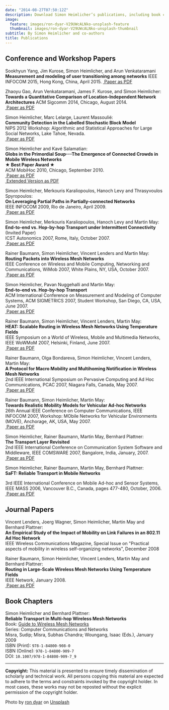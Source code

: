 ```yaml
---
date: "2014-08-27T07:50:12Z"
description: Download Simon Heimlicher’s publications, including book chapters, journal, conference and workshop papers
image:
  feature: images/ron-dyar-V29UWcALNko-unsplash-feature
  thumbnail: images/ron-dyar-V29UWcALNko-unsplash-thumbnail
subtitle: By Simon Heimlicher and co-authors
title: Publications
---
```


## Conference and Workshop Papers

Sookhyun Yang, Jim Kurose, Simon Heimlicher, and Arun Venkataramani
**Measurement and modeling of user transitioning among networks**
IEEE INFOCOM 2015, Hong Kong, China, April 2015.
[<i class="fa fa-file-pdf"></i>&nbsp;Paper as PDF](/research/publications/yang_network-transitioning_infocom15.pdf)

Zhaoyu Gao, Arun Venkataramani, James F. Kurose, and Simon Heimlicher:   
**Towards a Quantitative Comparison of Location-Independent Network
Architectures**   ACM Sigcomm 2014, Chicago, August 2014.   
[<i class="fa fa-file-pdf"></i>&nbsp;Paper as PDF](/research/publications/gao_netarch_sigcomm14.pdf)

Simon Heimlicher, Marc Lelarge, Laurent Massoulié:   
**Community Detection in the Labelled Stochastic Block Model**   
NIPS 2012 Workshop: Algorithmic and Statistical Approaches for Large Social Networks, Lake Tahoe, Nevada.   
[<i class="fa fa-file-pdf"></i>&nbsp;Paper as PDF](/research/publications/heimlicher_community-labelled-sbm_nips12.pdf)

Simon Heimlicher and Kavé Salamatian:    
**Globs in the Primordial Soup---The Emergence of Connected Crowds in Mobile Wireless Networks**    
**★ Best Paper Award ★**   
ACM MobiHoc 2010, Chicago, September 2010.  
[<i class="fa fa-file-pdf"></i>&nbsp;Paper as PDF](/research/publications/heimlicher_globs_mobihoc10.pdf)    
[<i class="fa fa-file-pdf"></i>&nbsp;Extended Version as PDF](/research/publications/heimlicher_globs_mobihoc10-extended.pdf)

Simon Heimlicher, Merkouris Karaliopoulos, Hanoch Levy and Thrasyvoulos Spyropoulos:    
**On Leveraging Partial Paths in Partially-connected Networks**    
IEEE INFOCOM 2009, Rio de Janeiro, April 2009.    
[<i class="fa fa-file-pdf"></i>&nbsp;Paper as PDF](/research/publications/heimlicher_partialpaths_infocom09.pdf) 

Simon Heimlicher, Merkouris Karaliopoulos, Hanoch Levy and Martin May:    
**End-to-end vs. Hop-by-hop Transport under Intermittent Connectivity** (Invited Paper)    
ICST Autonomics 2007, Rome, Italy, October 2007.    
[<i class="fa fa-file-pdf"></i>&nbsp;Paper as PDF](/research/publications/heimlicher_e2e-vs-hbh-intermittent_autonomics07.pdf)

Rainer Baumann, Simon Heimlicher, Vincent Lenders and Martin May:    
**Routing Packets into Wireless Mesh Networks**    
IEEE Conference on Wireless and Mobile Computing, Networking and Communications, WiMob 2007, White Plains, NY, USA, October 2007.    
[<i class="fa fa-file-pdf"></i>&nbsp;Paper as PDF](/research/publications/baumann_routing-into-wmn_wimob07.pdf)

Simon Heimlicher, Pavan Nuggehalli and Martin May:    
**End-to-end vs. Hop-by-hop Transport**    
ACM International Conference on Measurement and Modeling of Computer Systems, ACM SIGMETRICS 2007, Student Workshop, San Diego, CA, USA, June 2007.    
[<i class="fa fa-file-pdf"></i>&nbsp;Paper as PDF](/research/publications/heimlicher_e2e-vs-hbh-transport_sigmetrics07.pdf)

Rainer Baumann, Simon Heimlicher, Vincent Lenders, Martin May:    
**HEAT: Scalable Routing in Wireless Mesh Networks Using Temperature Fields**    
IEEE Symposium on a World of Wireless, Mobile and Multimedia Networks, IEEE WoWMoM 2007, Helsinki, Finland, June 2007.    
[<i class="fa fa-file-pdf"></i>&nbsp;Paper as PDF](/research/publications/baumann_heat_wowmom07.pdf)

Rainer Baumann, Olga Bondareva, Simon Heimlicher, Vincent Lenders, Martin May:    
**A Protocol for Macro Mobility and Multihoming Notification in Wireless Mesh Networks**    
2nd IEEE International Symposium on Pervasive Computing and Ad Hoc Communications, PCAC 2007, Niagara Falls, Canada, May 2007.    
[<i class="fa fa-file-pdf"></i>&nbsp;Paper as PDF](/research/publications/baumann_protocol-for-macro-mobility_pcac07.pdf)

Rainer Baumann, Simon Heimlicher, Martin May:    
**Towards Realistic Mobility Models for Vehicular Ad-hoc Networks**    
26th Annual IEEE Conference on Computer Communications, IEEE INFOCOM 2007, Workshop: MObile Networks for Vehicular Environments (MOVE), Anchorage, AK, USA, May 2007.    
[<i class="fa fa-file-pdf"></i>&nbsp;Paper as PDF](/research/publications/baumann_realistic-mobility-models_infocom07.pdf)

Simon Heimlicher, Rainer Baumann, Martin May, Bernhard Plattner:    
**The Transport Layer Revisited**    
2nd IEEE International Conference on Communication System Software and Middleware, IEEE COMSWARE 2007, Bangalore, India, January, 2007.    
[<i class="fa fa-file-pdf"></i>&nbsp;Paper as PDF](/research/publications/heimlicher_transport-layer-revisited_comsware07.pdf)

Simon Heimlicher, Rainer Baumann, Martin May, Bernhard Plattner:    
**SaFT: Reliable Transport in Mobile Networks**    

3rd IEEE International Conference on Mobile Ad-hoc and Sensor Systems, IEEE MASS 2006, Vancouver B.C., Canada, pages 477-480, October, 2006.    
[<i class="fa fa-file-pdf"></i>&nbsp;Paper as PDF](/research/publications/heimlicher_saft_mass06.pdf)

## Journal Papers

Vincent Lenders, Joerg Wagner, Simon Heimlicher, Martin May and Bernhard Plattner:    
**An Empirical Study of the Impact of Mobility on Link Failures
in an 802.11 Ad Hoc Network**    
IEEE Wireless Communications Magazine, Special Issue on "Practical aspects of mobility in wireless
self-organizing networks", December 2008

Rainer Baumann, Simon Heimlicher, Vincent Lenders, Martin May and Bernhard Plattner:    
**Routing in Large-Scale Wireless Mesh Networks Using Temperature Fields**    
IEEE Network, January 2008.    
[<i class="fa fa-file-pdf"></i>&nbsp;Paper as PDF](/research/publications/baumann_heat_ieeenetwork08.pdf)

## Book Chapters

Simon Heimlicher and Bernhard Plattner:    
**Reliable Transport in Multi-hop Wireless Mesh Networks**    
Book: [Guide to Wireless Mesh Networks](https://link.springer.com/book/10.1007/978-1-84800-909-7?detailsPage=toc)  
Series: Computer Communications and Networks     
Misra, Sudip; Misra, Subhas Chandra; Woungang, Isaac (Eds.), January 2009     
ISBN (Print): `978-1-84800-908-0`     
ISBN (Online): `978-1-84800-909-7`     
DOI: `10.1007/978-1-84800-909-7_9`     


-----------------------------------------------------------------------

**Copyright:** This material is presented to ensure timely 
dissemination of scholarly and technical work. All persons copying this material are 
expected to adhere to the terms and constraints invoked by the copyright holder. In most
cases, these works may not be reposted without the explicit permission of the copyright
holder.

Photo by <a href="https://unsplash.com/@prolabprints?utm_source=unsplash&utm_medium=referral&utm_content=creditCopyText">ron dyar</a> on <a href="https://unsplash.com/photos/V29UWcALNko?utm_source=unsplash&utm_medium=referral&utm_content=creditCopyText">Unsplash</a>
  


